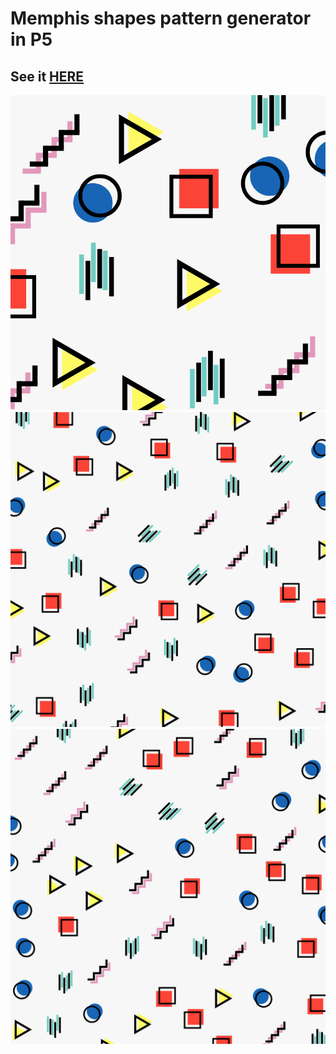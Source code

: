 # Memphis shapes pattern generator in P5

## See it [HERE](https://memphis.artomweb.com)

![shapes](./small.png)
![shapes](./shapes.png)
![shapes2](./shapes2.png)
